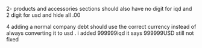 



2- products and accessories sections should also have no digit for iqd and 2 digit for usd and hide all .00 


4  adding a normal company debt should use the correct currency instead of always converting it to usd . i added 999999iqd it says 999999USD still not fixed 